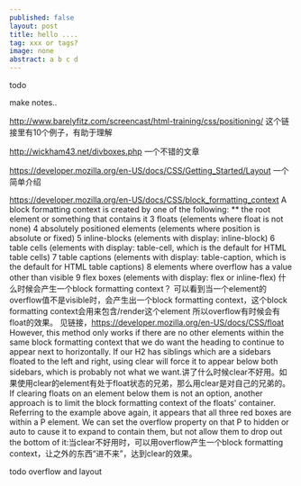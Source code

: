 ```yaml
---
published: false
layout: post
title: hello ....
tag: xxx or tags?
image: none
abstract: a b c d
---
```


todo

make notes..

http://www.barelyfitz.com/screencast/html-training/css/positioning/
这个链接里有10个例子，有助于理解

http://wickham43.net/divboxes.php
一个不错的文章

https://developer.mozilla.org/en-US/docs/CSS/Getting_Started/Layout
一个简单介绍

https://developer.mozilla.org/en-US/docs/CSS/block_formatting_context
A block formatting context is created by one of the following:
** the root element or something that contains it
3 floats (elements where float is not none)
4 absolutely positioned elements (elements where position is absolute or fixed)
5 inline-blocks (elements with display: inline-block)
6 table cells (elements with display: table-cell, which is the default for HTML table cells)
7 table captions (elements with display: table-caption, which is the default for HTML table captions)
8 elements where overflow has a value other than visible
9 flex boxes (elements with display: flex or inline-flex)
什么时候会产生一个block formatting context？
可以看到当一个element的overflow值不是visible时，会产生出一个block formatting context，这个block formatting context会用来包含/render这个element
所以overflow有时候会有float的效果。
见链接，https://developer.mozilla.org/en-US/docs/CSS/float
However, this method only works if there are no other elements within the same block formatting context that we do want the heading to continue to appear next to horizontally. If our H2 has siblings which are a sidebars floated to the left and right, using clear will force it to appear below both sidebars, which is probably not what we want.讲了什么时候clear不好用。如果使用clear的element有处于float状态的兄弟，那么用clear是对自己的兄弟的。
If clearing floats on an element below them is not an option, another approach is to limit the block formatting context of the floats' container. Referring to the example above again, it appears that all three red boxes are within a P element. We can set the overflow property on that P to hidden or auto to cause it to expand to contain them, but not allow them to drop out the bottom of it:当clear不好用时，可以用overflow产生一个block formatting context，让之外的东西“进不来”，达到clear的效果。



todo overflow and layout
